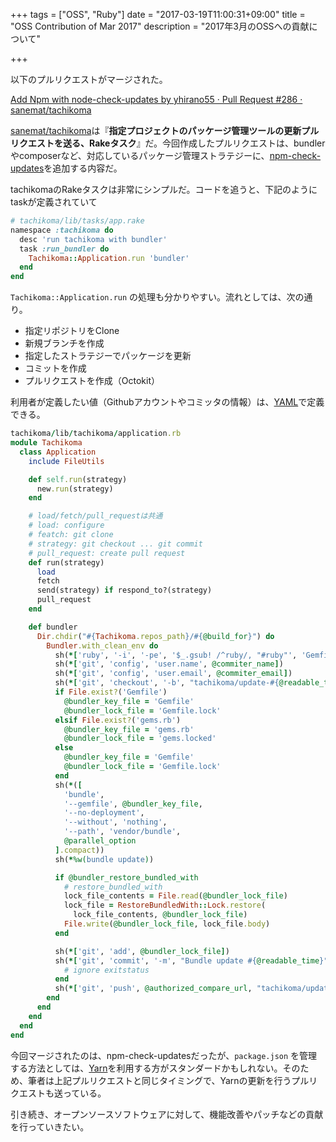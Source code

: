 +++
tags = ["OSS", "Ruby"]
date = "2017-03-19T11:00:31+09:00"
title = "OSS Contribution of Mar 2017"
description = "2017年3月のOSSへの貢献について"

+++

以下のプルリクエストがマージされた。

[Add Npm with node-check-updates by yhirano55 · Pull Request #286 · sanemat/tachikoma](https://github.com/sanemat/tachikoma/pull/286)

[sanemat/tachikoma](https://github.com/sanemat/tachikoma)は『__指定プロジェクトのパッケージ管理ツールの更新プルリクエストを送る、Rakeタスク__』だ。今回作成したプルリクエストは、bundlerやcomposerなど、対応しているパッケージ管理ストラテジーに、[npm-check-updates](https://github.com/tjunnone/npm-check-updates)を追加する内容だ。

tachikomaのRakeタスクは非常にシンプルだ。コードを追うと、下記のようにtaskが定義されていて

```ruby
# tachikoma/lib/tasks/app.rake
namespace :tachikoma do
  desc 'run tachikoma with bundler'
  task :run_bundler do
    Tachikoma::Application.run 'bundler'
  end
end
```

`Tachikoma::Application.run` の処理も分かりやすい。流れとしては、次の通り。

- 指定リポジトリをClone
- 新規ブランチを作成
- 指定したストラテジーでパッケージを更新
- コミットを作成
- プルリクエストを作成（Octokit）

利用者が定義したい値（Githubアカウントやコミッタの情報）は、[YAML](https://github.com/sanemat/tachikoma/blob/master/data/default.yaml)で定義できる。

```ruby
tachikoma/lib/tachikoma/application.rb
module Tachikoma
  class Application
    include FileUtils

    def self.run(strategy)
      new.run(strategy)
    end

    # load/fetch/pull_requestは共通
    # load: configure
    # featch: git clone
    # strategy: git checkout ... git commit
    # pull_request: create pull request
    def run(strategy)
      load
      fetch
      send(strategy) if respond_to?(strategy)
      pull_request
    end

    def bundler
      Dir.chdir("#{Tachikoma.repos_path}/#{@build_for}") do
        Bundler.with_clean_env do
          sh(*['ruby', '-i', '-pe', '$_.gsub! /^ruby/, "#ruby"', 'Gemfile'])
          sh(*['git', 'config', 'user.name', @commiter_name])
          sh(*['git', 'config', 'user.email', @commiter_email])
          sh(*['git', 'checkout', '-b', "tachikoma/update-#{@readable_time}", @base_remote_branch])
          if File.exist?('Gemfile')
            @bundler_key_file = 'Gemfile'
            @bundler_lock_file = 'Gemfile.lock'
          elsif File.exist?('gems.rb')
            @bundler_key_file = 'gems.rb'
            @bundler_lock_file = 'gems.locked'
          else
            @bundler_key_file = 'Gemfile'
            @bundler_lock_file = 'Gemfile.lock'
          end
          sh(*([
            'bundle',
            '--gemfile', @bundler_key_file,
            '--no-deployment',
            '--without', 'nothing',
            '--path', 'vendor/bundle',
            @parallel_option
          ].compact))
          sh(*%w(bundle update))

          if @bundler_restore_bundled_with
            # restore_bundled_with
            lock_file_contents = File.read(@bundler_lock_file)
            lock_file = RestoreBundledWith::Lock.restore(
              lock_file_contents, @bundler_lock_file)
            File.write(@bundler_lock_file, lock_file.body)
          end

          sh(*['git', 'add', @bundler_lock_file])
          sh(*['git', 'commit', '-m', "Bundle update #{@readable_time}"]) do
            # ignore exitstatus
          end
          sh(*['git', 'push', @authorized_compare_url, "tachikoma/update-#{@readable_time}"])
        end
      end
    end
  end
end
```

今回マージされたのは、npm-check-updatesだったが、`package.json` を管理する方法としては、[Yarn](https://yarnpkg.com/en/)を利用する方がスタンダードかもしれない。そのため、筆者は上記プルリクエストと同じタイミングで、Yarnの更新を行うプルリクエストも送っている。

引き続き、オープンソースソフトウェアに対して、機能改善やパッチなどの貢献を行っていきたい。

